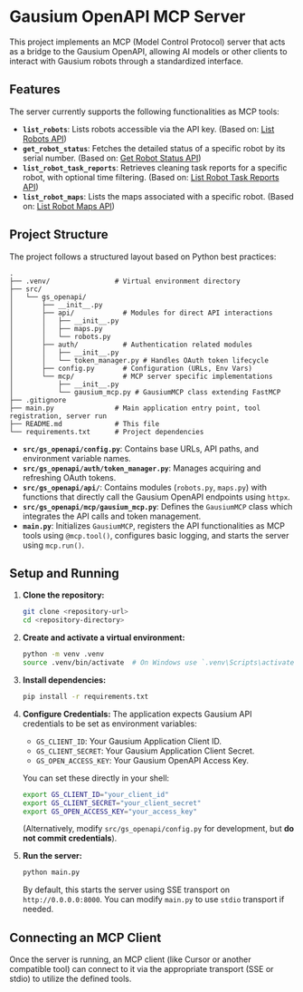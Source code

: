# Gausium OpenAPI MCP Server

This project implements an MCP (Model Control Protocol) server that acts as a bridge to the Gausium OpenAPI, allowing AI models or other clients to interact with Gausium robots through a standardized interface.

## Features

The server currently supports the following functionalities as MCP tools:

*   **`list_robots`**: Lists robots accessible via the API key. (Based on: [List Robots API](https://developer.gs-robot.com/zh_CN/Robot%20Information%20Service/List%20Robots))
*   **`get_robot_status`**: Fetches the detailed status of a specific robot by its serial number. (Based on: [Get Robot Status API](https://developer.gs-robot.com/zh_CN/Robot%20Information%20Service/V1%20Get%20Robot%20Status))
*   **`list_robot_task_reports`**: Retrieves cleaning task reports for a specific robot, with optional time filtering. (Based on: [List Robot Task Reports API](https://developer.gs-robot.com/zh_CN/Robot%20Cleaning%20Data%20Service/V1%20List%20Robot%20Task%20Reports))
*   **`list_robot_maps`**: Lists the maps associated with a specific robot. (Based on: [List Robot Maps API](https://developer.gs-robot.com/zh_CN/Robot%20Map%20Service/V1%20List%20Robot%20Map))

## Project Structure

The project follows a structured layout based on Python best practices:

```
. 
├── .venv/                # Virtual environment directory
├── src/
│   └── gs_openapi/
│       ├── __init__.py
│       ├── api/            # Modules for direct API interactions
│       │   ├── __init__.py
│       │   ├── maps.py
│       │   └── robots.py
│       ├── auth/           # Authentication related modules
│       │   ├── __init__.py
│       │   └── token_manager.py # Handles OAuth token lifecycle
│       ├── config.py       # Configuration (URLs, Env Vars)
│       └── mcp/            # MCP server specific implementations
│           ├── __init__.py
│           └── gausium_mcp.py # GausiumMCP class extending FastMCP
├── .gitignore
├── main.py               # Main application entry point, tool registration, server run
├── README.md             # This file
└── requirements.txt      # Project dependencies
```

*   **`src/gs_openapi/config.py`**: Contains base URLs, API paths, and environment variable names.
*   **`src/gs_openapi/auth/token_manager.py`**: Manages acquiring and refreshing OAuth tokens.
*   **`src/gs_openapi/api/`**: Contains modules (`robots.py`, `maps.py`) with functions that directly call the Gausium OpenAPI endpoints using `httpx`.
*   **`src/gs_openapi/mcp/gausium_mcp.py`**: Defines the `GausiumMCP` class which integrates the API calls and token management.
*   **`main.py`**: Initializes `GausiumMCP`, registers the API functionalities as MCP tools using `@mcp.tool()`, configures basic logging, and starts the server using `mcp.run()`.

## Setup and Running

1.  **Clone the repository:**
    ```bash
    git clone <repository-url>
    cd <repository-directory>
    ```

2.  **Create and activate a virtual environment:**
    ```bash
    python -m venv .venv
    source .venv/bin/activate  # On Windows use `.venv\Scripts\activate`
    ```

3.  **Install dependencies:**
    ```bash
    pip install -r requirements.txt
    ```

4.  **Configure Credentials:**
    The application expects Gausium API credentials to be set as environment variables:
    *   `GS_CLIENT_ID`: Your Gausium Application Client ID.
    *   `GS_CLIENT_SECRET`: Your Gausium Application Client Secret.
    *   `GS_OPEN_ACCESS_KEY`: Your Gausium OpenAPI Access Key.

    You can set these directly in your shell:
    ```bash
    export GS_CLIENT_ID="your_client_id"
    export GS_CLIENT_SECRET="your_client_secret"
    export GS_OPEN_ACCESS_KEY="your_access_key"
    ```
    (Alternatively, modify `src/gs_openapi/config.py` for development, but **do not commit credentials**).

5.  **Run the server:**
    ```bash
    python main.py
    ```
    By default, this starts the server using SSE transport on `http://0.0.0.0:8000`. You can modify `main.py` to use `stdio` transport if needed.

## Connecting an MCP Client

Once the server is running, an MCP client (like Cursor or another compatible tool) can connect to it via the appropriate transport (SSE or stdio) to utilize the defined tools.

